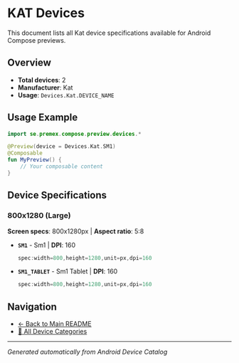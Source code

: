 # KAT Devices

This document lists all Kat device specifications available for Android Compose previews.

## Overview

- **Total devices**: 2
- **Manufacturer**: Kat
- **Usage**: `Devices.Kat.DEVICE_NAME`

## Usage Example

```kotlin
import se.premex.compose.preview.devices.*

@Preview(device = Devices.Kat.SM1)
@Composable
fun MyPreview() {
    // Your composable content
}
```

## Device Specifications

### 800x1280 (Large)

**Screen specs**: 800x1280px | **Aspect ratio**: 5:8

- **`SM1`** - Sm1 | **DPI**: 160
  ```kotlin
  spec:width=800,height=1280,unit=px,dpi=160
  ```

- **`SM1_TABLET`** - Sm1 Tablet | **DPI**: 160
  ```kotlin
  spec:width=800,height=1280,unit=px,dpi=160
  ```

## Navigation

- [← Back to Main README](../../README.md)
- [📱 All Device Categories](../README.md)

---
*Generated automatically from Android Device Catalog*
